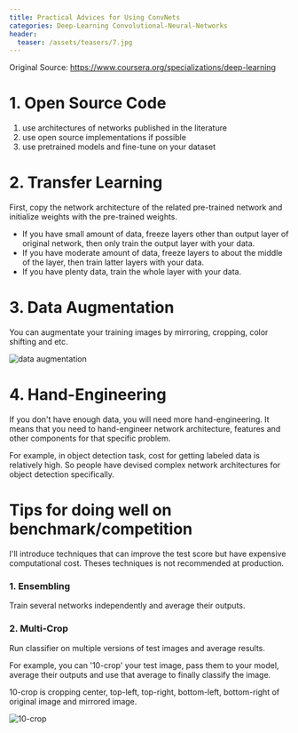 ```yaml
---
title: Practical Advices for Using ConvNets
categories: Deep-Learning Convolutional-Neural-Networks
header:
  teaser: /assets/teasers/7.jpg
---
```




Original Source: https://www.coursera.org/specializations/deep-learning



# 1. Open Source Code

1. use architectures of networks published in the literature
2. use open source implementations if possible
3. use pretrained models and fine-tune on your dataset

# 2. Transfer Learning

First, copy the network architecture of the related pre-trained network and initialize weights with the pre-trained weights.

* If you have small amount of data, freeze layers other than output layer of original network, then only train the output layer with your data.
* If you have moderate amount of data, freeze layers to about the middle of the layer, then train latter layers with your data.
* If you have plenty data, train the whole layer with your data.

# 3. Data Augmentation

You can augmentate your training images by mirroring, cropping, color shifting and etc.

![data augmentation](https://lh3.googleusercontent.com/Aij-Mu_3zrf_b2wsIdyoe4DTzjjejN2gC7dPvTT1NnHVSR5FeqwjVCQWUnrxeBeNXhEUnAbNWkCrlnBuLXma9x3F6nNUkhFwZpSWOB1gcMCXFPQTIzg9_MIPQIbNrR5BzgTF2EECgw=w2400)

# 4. Hand-Engineering

If you don't have enough data, you will need more hand-engineering. It means that you need to hand-engineer network architecture, features and other components for that specific problem.

For example, in object detection task, cost for getting labeled data is relatively high. So people have devised complex network architectures for object detection specifically.

# Tips for doing well on benchmark/competition

I'll introduce techniques that can improve the test score but have expensive computational cost. Theses techniques is not recommended at production.

### 1. Ensembling

Train several networks independently and average their outputs.

### 2. Multi-Crop

Run classifier on multiple versions of test images and average results.

For example, you can '10-crop' your test image, pass them to your model, average their outputs and use that average to finally classify the image.

10-crop is cropping center, top-left, top-right, bottom-left, bottom-right of original image and mirrored image.

![10-crop](https://lh3.googleusercontent.com/p8aGtpejP_9MC5Iq0x3WZMkCWdbElK7c1NY_maPPnEyI4ZzV_7NhfCcUtloi7STcqZ-HnS3x_Y6SmSJpyndGEGfjsdp-a4ZsUWjLu2K_7zSmRm1Uo1ujzz1pjVQKcWpVMGYPVe5CMA=w2400)
